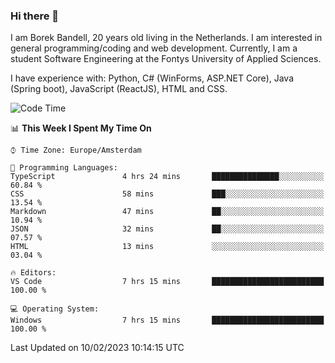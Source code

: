 ### Hi there 👋

I am Borek Bandell, 20 years old living in the Netherlands. I am interested in general programming/coding and web development. Currently, I am a student Software Engineering at the Fontys University of Applied Sciences.

I have experience with: Python, C# (WinForms, ASP.NET Core), Java (Spring boot), JavaScript (ReactJS), HTML and CSS.

<!--START_SECTION:waka-->
![Code Time](http://img.shields.io/badge/Code%20Time-381%20hrs%2012%20mins-blue)

📊 **This Week I Spent My Time On** 

```text
⌚︎ Time Zone: Europe/Amsterdam

💬 Programming Languages: 
TypeScript               4 hrs 24 mins       ███████████████░░░░░░░░░░   60.84 % 
CSS                      58 mins             ███░░░░░░░░░░░░░░░░░░░░░░   13.54 % 
Markdown                 47 mins             ██░░░░░░░░░░░░░░░░░░░░░░░   10.94 % 
JSON                     32 mins             ██░░░░░░░░░░░░░░░░░░░░░░░   07.57 % 
HTML                     13 mins             ░░░░░░░░░░░░░░░░░░░░░░░░░   03.04 % 

🔥 Editors: 
VS Code                  7 hrs 15 mins       █████████████████████████   100.00 % 

💻 Operating System: 
Windows                  7 hrs 15 mins       █████████████████████████   100.00 % 

```


 Last Updated on 10/02/2023 10:14:15 UTC
<!--END_SECTION:waka-->

<!--**tcBorek2002/tcBorek2002** is a ✨ _special_ ✨ repository because its `README.md` (this file) appears on your GitHub profile.

Here are some ideas to get you started:

- 🔭 I’m currently working on ...
- 🌱 I’m currently learning ...
- 👯 I’m looking to collaborate on ...
- 🤔 I’m looking for help with ...
- 💬 Ask me about ...
- 📫 How to reach me: ...
- 😄 Pronouns: ...
- ⚡ Fun fact: ...
-->

